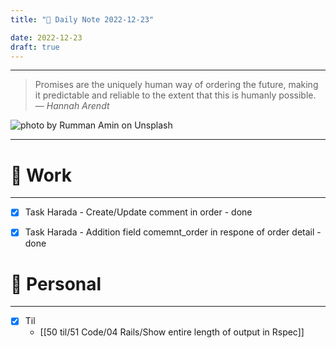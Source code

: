 ```yaml
---
title: "🌱 Daily Note 2022-12-23"

date: 2022-12-23
draft: true
---
```



---

> Promises are the uniquely human way of ordering the future, making it predictable and reliable to the extent that this is humanly possible.
> — <cite>Hannah Arendt</cite>

![photo by Rumman Amin on Unsplash](https://images.unsplash.com/photo-1561851107-b7ea95a35903?crop=entropy&cs=tinysrgb&fm=jpg&ixid=MnwzNjM5Nzd8MHwxfHJhbmRvbXx8fHx8fHx8fDE2NzE3NjEyNDY&ixlib=rb-4.0.3&q=80&w=500&h=500)

---


# 💼 Work
---
- [x] Task Harada - Create/Update comment in order - done
- [x] Task Harada - Addition field comemnt_order in respone of order detail - done 


# 🌱 Personal
---
- [x] Til
	-  [[50 til/51 Code/04 Rails/Show entire length of output in Rspec]] 
